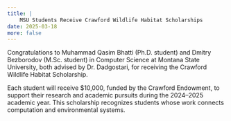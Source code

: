 ```yaml
---
title: |
    MSU Students Receive Crawford Wildlife Habitat Scholarships
date: 2025-03-18
more: false
---
```

Congratulations to Muhammad Qasim Bhatti (Ph.D. student) and Dmitry Bezborodov (M.Sc. student) in Computer Science at Montana State University, both advised by Dr. Dadgostari, for receiving the Crawford Wildlife Habitat Scholarship.

Each student will receive $10,000, funded by the Crawford Endowment, to support their research and academic pursuits during the 2024–2025 academic year. This scholarship recognizes students whose work connects computation and environmental systems.